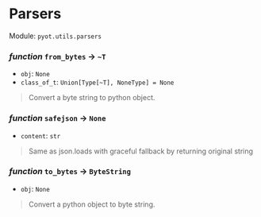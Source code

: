 # Parsers 

Module: `pyot.utils.parsers` 

### _function_ `from_bytes` -> `~T` 
* `obj`: `None` 
* `class_of_t`: `Union[Type[~T], NoneType] = None` 
> Convert a byte string to python object. 


### _function_ `safejson` -> `None` 
* `content`: `str` 
> Same as json.loads with graceful fallback by returning original string 


### _function_ `to_bytes` -> `ByteString` 
* `obj`: `None` 
> Convert a python object to byte string. 


